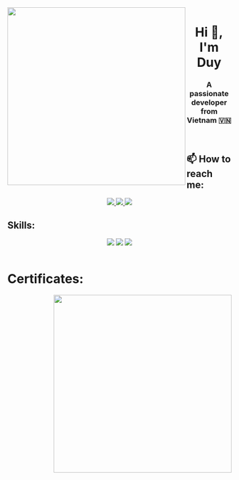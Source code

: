 <img align="left" width="400" src="https://i.pinimg.com/originals/57/61/5b/57615b8c0092a66c1d4058b1692955cc.gif">
<h1 align="center">Hi 👋, I'm Duy</h1>
<p align="center">
  <h3 align="center">A passionate developer from Vietnam 🇻🇳 </h3>
</p>




<br />

## 📫 How to reach me:



<p align="center">
  
  
  <a href="https://www.facebook.com/duyhocit" alt="Facebook">
    <img src="https://img.icons8.com/fluent/48/000000/facebook-new.png" target="_blank" />
  </a> 
  <a href="https://github.com/i-amduy" alt="Github">
    <img src="https://img.icons8.com/fluent/48/000000/github.png"/>
  </a> 
  
 
  <a href="mailto:tvduy2807@gmail" alt="Email">
    <img src="https://img.icons8.com/fluent/48/000000/mailing.png"/>
  </a>
</p>

## Skills:
<p align="center">
 
  <img src="https://img.icons8.com/color/48/000000/github-2.png"/>
  <img src="https://img.icons8.com/color/48/000000/visual-studio-code-2019.png"/>
  <img src="https://img.icons8.com/color/48/null/visual-studio--v2.png"/>
 
</p>



<table style="width:100%;">
  
      
  </tr>
</table>

# Certificates:

<img align="right" width="400" src="https://github.githubassets.com/images/modules/profile/profile-joined-github.svg">

